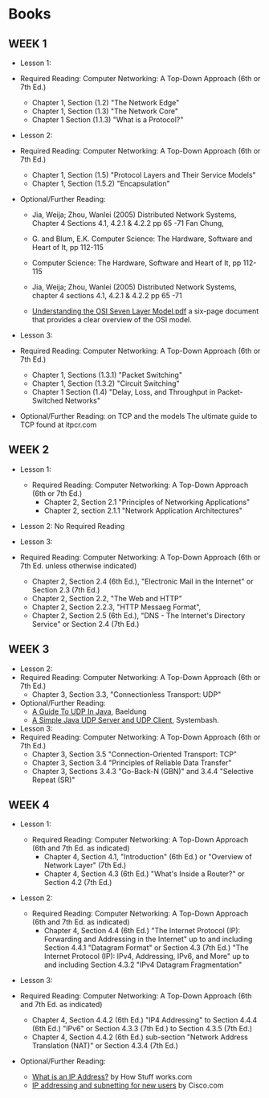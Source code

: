 # Books

## WEEK 1

* Lesson 1:
* Required Reading: Computer Networking: A Top-Down Approach (6th or 7th Ed.)
    * Chapter 1, Section (1.2) "The Network Edge"
    * Chapter 1, Section (1.3) "The Network Core"
    * Chapter 1 Section (1.1.3) "What is a Protocol?"

* Lesson 2:
* Required Reading: Computer Networking: A Top-Down Approach (6th or 7th Ed.)
    * Chapter 1, Section (1.5) "Protocol Layers and Their Service Models"
    * Chapter 1, Section (1.5.2) "Encapsulation"
* Optional/Further Reading:
    * Jia, Weija; Zhou, Wanlei (2005) Distributed Network Systems, Chapter 4 Sections 4.1, 4.2.1 & 4.2.2 pp 65 -71 Fan
      Chung,
    * G. and Blum, E.K. Computer Science: The Hardware, Software and Heart of It, pp 112-115

    * Computer Science: The Hardware, Software and Heart of It, pp 112-115
    * Jia, Weija; Zhou, Wanlei (2005) Distributed Network Systems, chapter 4 sections 4.1, 4.2.1 & 4.2.2 pp 65 -71
    * [Understanding the OSI Seven Layer Model.pdf](https://onlinestudy.york.ac.uk/courses/844/files/219579/download?wrap=1)
      a six-page document that provides a clear overview of the OSI model.


* Lesson 3:
* Required Reading: Computer Networking: A Top-Down Approach (6th or 7th Ed.)
    * Chapter 1, Sections (1.3.1) "Packet Switching"
    * Chapter 1, Section (1.3.2) "Circuit Switching"
    * Chapter 1 Section (1.4) "Delay, Loss, and Throughput in Packet-Switched Networks"
* Optional/Further Reading: on TCP and the models The ultimate guide to TCP found at itpcr.com

## WEEK 2

* Lesson 1:
    * Required Reading: Computer Networking: A Top-Down Approach (6th or 7th Ed.)
        * Chapter 2, Section 2.1 "Principles of Networking Applications"
        * Chapter 2, section 2.1.1 "Network Application Architectures"


* Lesson 2: No Required Reading

* Lesson 3:
* Required Reading: Computer Networking: A Top-Down Approach (6th or 7th Ed. unless otherwise indicated)
    * Chapter 2, Section 2.4 (6th Ed.), "Electronic Mail in the Internet" or Section 2.3 (7th Ed.)
    * Chapter 2, Section 2.2, "The Web and HTTP"
    * Chapter 2, Section 2.2.3, "HTTP Messaeg Format",
    * Chapter 2, Section 2.5 (6th Ed.), "DNS - The Internet's Directory Service" or Section 2.4 (7th Ed.)

## WEEK 3

* Lesson 2:
* Required Reading: Computer Networking: A Top-Down Approach (6th or 7th Ed.)
    * Chapter 3, Section 3.3, "Connectionless Transport: UDP"
* Optional/Further Reading:
    * [A Guide To UDP In Java](https://www.baeldung.com/udp-in-java), Baeldung
    * [A Simple Java UDP Server and UDP Client](https://systembash.com/a-simple-java-udp-server-and-udp-client/),
      Systembash.
* Lesson 3:
* Required Reading: Computer Networking: A Top-Down Approach (6th or 7th Ed.)
    * Chapter 3, Section 3.5 "Connection-Oriented Transport: TCP"
    * Chapter 3, Section 3.4 "Principles of Reliable Data Transfer"
    * Chapter 3, Sections 3.4.3 "Go-Back-N (GBN)" and 3.4.4 "Selective Repeat (SR)"

## WEEK 4

* Lesson 1:
    * Required Reading: Computer Networking: A Top-Down Approach (6th and 7th Ed. as indicated)
        * Chapter 4, Section 4.1, "Introduction" (6th Ed.) or "Overview of Network Layer" (7th Ed.)
        * Chapter 4, Section 4.3 (6th Ed.) "What's Inside a Router?" or Section 4.2 (7th Ed.)

* Lesson 2:
    * Required Reading: Computer Networking: A Top-Down Approach (6th and 7th Ed. as indicated)
        * Chapter 4, Section 4.4 (6th Ed.) "The Internet Protocol (IP): Forwarding and Addressing in the Internet" up to
          and including Section 4.4.1 "Datagram Format" or Section 4.3 (7th Ed.) "The Internet Protocol (IP): IPv4,
          Addressing, IPv6, and More" up to and including Section 4.3.2 "IPv4 Datagram Fragmentation"

* Lesson 3:
* Required Reading: Computer Networking: A Top-Down Approach (6th and 7th Ed. as indicated)
    * Chapter 4, Section 4.4.2 (6th Ed.) "IP4 Addressing" to Section 4.4.4 (6th Ed.) "IPv6" or Section 4.3.3 (7th Ed.)
      to Section 4.3.5 (7th Ed.)
    * Chapter 4, Section 4.4.2 (6th Ed.) sub-section "Network Address Translation (NAT)" or Section 4.3.4 (7th Ed.)
* Optional/Further Reading:
    * [What is an IP Address?](https://computer.howstuffworks.com/internet/basics/what-is-an-ip-address.htm) by How
      Stuff works.com
    * [IP addressing and subnetting for new users](https://www.cisco.com/c/en/us/support/docs/ip/routing-information-protocol-rip/13788-3.html#anc0)
      by Cisco.com
